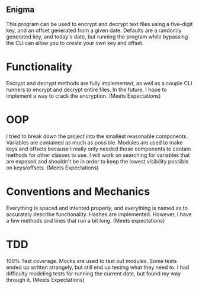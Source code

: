 ## Enigma

This program can be used to encrypt and decrypt text files using a five-digit key, and an offset generated from a given date. Defaults are a randomly generated key, and today's date, but running the program while bypassing the CLI can allow you to create your own key and offset.

# Functionality

Encrypt and decrypt methods are fully implemented, as well as a couple CLI runners to encrypt and decrypt entire files. In the future, I hope to implement a way to crack the encryption. (Meets Expectations)

# OOP

I tried to break down the project into the smallest reasonable components. Variables are contained as much as possible. Modules are used to make keys and offsets because I really only needed those components to contain methods for other classes to use. I will work on searching for variables that are exposed and shouldn't be in order to keep the lowest visibility possible on keys/offsets. (Meets Expectations)

# Conventions and Mechanics

Everything is spaced and intented properly, and everything is named as to accurately describe functionality. Hashes are implemented. However, I have a few methods and lines that run a bit long. (Meets expectations)

# TDD

100% Test coverage. Mocks are used to test out modules. Some tests ended up written strangely, but still end up testing what they need to. I had difficulty modeling tests for running the current date, but found my way through it. (Meets Expectations)
